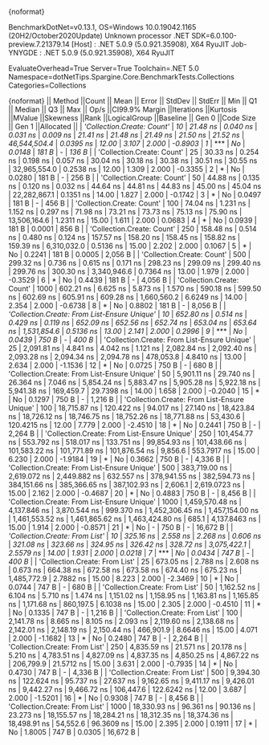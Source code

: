 {noformat}

BenchmarkDotNet=v0.13.1, OS=Windows 10.0.19042.1165 (20H2/October2020Update)
Unknown processor
.NET SDK=6.0.100-preview.7.21379.14
  [Host]     : .NET 5.0.9 (5.0.921.35908), X64 RyuJIT
  Job-YNYGDE : .NET 5.0.9 (5.0.921.35908), X64 RyuJIT

EvaluateOverhead=True  Server=True  Toolchain=.NET 5.0  
Namespace=dotNetTips.Spargine.Core.BenchmarkTests.Collections  Categories=Collections  

{noformat}
||                                      Method ||Count ||           Mean ||       Error ||      StdDev ||    StdErr ||            Min ||             Q1 ||         Median ||             Q3 ||            Max ||        Op/s ||CI99.9% Margin ||Iterations ||Kurtosis ||MValue ||Skewness ||Rank ||LogicalGroup ||Baseline || Gen 0 ||Code Size || Gen 1 ||Allocated ||
|                   *'Collection.Create: Count'* |    *10* |        *21.48 ns* |     *0.040 ns* |     *0.031 ns* |   *0.009 ns* |        *21.41 ns* |        *21.48 ns* |        *21.49 ns* |        *21.50 ns* |        *21.52 ns* | *46,544,504.4* |      *0.0395 ns* |      *12.00* |    *3.107* |  *2.000* |  *-0.8903* |    *1* |            *** |       *No* | *0.0148* |     *181 B* |      *-* |     *136 B* |
|                   'Collection.Create: Count' |    25 |        30.33 ns |     0.254 ns |     0.198 ns |   0.057 ns |        30.04 ns |        30.18 ns |        30.38 ns |        30.51 ns |        30.55 ns | 32,965,554.0 |      0.2538 ns |      12.00 |    1.309 |  2.000 |  -0.3355 |    2 |            * |       No | 0.0280 |     181 B |      - |     256 B |
|                   'Collection.Create: Count' |    50 |        44.88 ns |     0.135 ns |     0.120 ns |   0.032 ns |        44.64 ns |        44.81 ns |        44.83 ns |        45.00 ns |        45.04 ns | 22,282,867.1 |      0.1351 ns |      14.00 |    1.827 |  2.000 |  -0.1742 |    3 |            * |       No | 0.0497 |     181 B |      - |     456 B |
|                   'Collection.Create: Count' |   100 |        74.04 ns |     1.231 ns |     1.152 ns |   0.297 ns |        71.98 ns |        73.21 ns |        73.73 ns |        75.13 ns |        75.90 ns | 13,506,164.6 |      1.2311 ns |      15.00 |    1.611 |  2.000 |   0.0683 |    4 |            * |       No | 0.0939 |     181 B | 0.0001 |     856 B |
|                   'Collection.Create: Count' |   250 |       158.48 ns |     0.514 ns |     0.480 ns |   0.124 ns |       157.57 ns |       158.20 ns |       158.45 ns |       158.82 ns |       159.39 ns |  6,310,032.0 |      0.5136 ns |      15.00 |    2.202 |  2.000 |   0.1067 |    5 |            * |       No | 0.2241 |     181 B | 0.0005 |   2,056 B |
|                   'Collection.Create: Count' |   500 |       299.32 ns |     0.736 ns |     0.615 ns |   0.171 ns |       298.23 ns |       299.09 ns |       299.40 ns |       299.76 ns |       300.30 ns |  3,340,946.6 |      0.7364 ns |      13.00 |    1.979 |  2.000 |  -0.3529 |    6 |            * |       No | 0.4439 |     181 B |      - |   4,056 B |
|                   'Collection.Create: Count' |  1000 |       602.21 ns |     6.625 ns |     5.873 ns |   1.570 ns |       590.18 ns |       599.50 ns |       602.69 ns |       605.91 ns |       609.28 ns |  1,660,560.2 |      6.6249 ns |      14.00 |    2.354 |  2.000 |  -0.6738 |    8 |            * |       No | 0.8802 |     181 B |      - |   8,056 B |
| *'Collection.Create: From List-Ensure Unique'* |    *10* |       *652.80 ns* |     *0.514 ns* |     *0.429 ns* |   *0.119 ns* |       *652.09 ns* |       *652.56 ns* |       *652.74 ns* |       *653.04 ns* |       *653.64 ns* |  *1,531,854.6* |      *0.5136 ns* |      *13.00* |    *2.141* |  *2.000* |   *0.2996* |    *9* |            *** |       *No* | *0.0439* |     *750 B* |      *-* |     *400 B* |
| 'Collection.Create: From List-Ensure Unique' |    25 |     2,091.81 ns |     4.841 ns |     4.042 ns |   1.121 ns |     2,082.84 ns |     2,092.40 ns |     2,093.28 ns |     2,094.34 ns |     2,094.78 ns |    478,053.8 |      4.8410 ns |      13.00 |    2.634 |  2.000 |  -1.1536 |   12 |            * |       No | 0.0725 |     750 B |      - |     680 B |
| 'Collection.Create: From List-Ensure Unique' |    50 |     5,901.11 ns |    29.740 ns |    26.364 ns |   7.046 ns |     5,854.24 ns |     5,883.47 ns |     5,905.28 ns |     5,922.18 ns |     5,941.38 ns |    169,459.7 |     29.7398 ns |      14.00 |    1.658 |  2.000 |  -0.2040 |   15 |            * |       No | 0.1297 |     750 B |      - |   1,216 B |
| 'Collection.Create: From List-Ensure Unique' |   100 |    18,715.87 ns |   120.422 ns |    94.017 ns |  27.140 ns |    18,423.84 ns |    18,726.12 ns |    18,746.75 ns |    18,752.26 ns |    18,771.88 ns |     53,430.6 |    120.4215 ns |      12.00 |    7.779 |  2.000 |  -2.4510 |   18 |            * |       No | 0.2441 |     750 B |      - |   2,264 B |
| 'Collection.Create: From List-Ensure Unique' |   250 |   101,454.77 ns |   553.792 ns |   518.017 ns | 133.751 ns |    99,854.93 ns |   101,438.66 ns |   101,583.22 ns |   101,771.89 ns |   101,876.54 ns |      9,856.6 |    553.7917 ns |      15.00 |    6.230 |  2.000 |  -1.9184 |   19 |            * |       No | 0.3662 |     750 B |      - |   4,336 B |
| 'Collection.Create: From List-Ensure Unique' |   500 |   383,719.00 ns | 2,619.072 ns | 2,449.882 ns | 632.557 ns |   378,941.55 ns |   382,594.73 ns |   384,151.66 ns |   385,366.65 ns |   387,102.93 ns |      2,606.1 |  2,619.0723 ns |      15.00 |    2.162 |  2.000 |  -0.4687 |   20 |            * |       No | 0.4883 |     750 B |      - |   8,456 B |
| 'Collection.Create: From List-Ensure Unique' |  1000 | 1,459,570.48 ns | 4,137.846 ns | 3,870.544 ns | 999.370 ns | 1,452,306.45 ns | 1,457,154.00 ns | 1,461,553.52 ns | 1,461,865.62 ns | 1,463,424.80 ns |        685.1 |  4,137.8463 ns |      15.00 |    1.914 |  2.000 |  -0.8571 |   21 |            * |       No |      - |     750 B |      - |  16,672 B |
|               *'Collection.Create: From List'* |    *10* |       *325.16 ns* |     *2.558 ns* |     *2.268 ns* |   *0.606 ns* |       *321.08 ns* |       *323.66 ns* |       *324.95 ns* |       *326.42 ns* |       *328.72 ns* |  *3,075,422.1* |      *2.5579 ns* |      *14.00* |    *1.931* |  *2.000* |   *0.0218* |    *7* |            *** |       *No* | *0.0434* |     *747 B* |      *-* |     *400 B* |
|               'Collection.Create: From List' |    25 |       673.05 ns |     2.788 ns |     2.608 ns |   0.673 ns |       664.38 ns |       672.58 ns |       673.58 ns |       674.40 ns |       675.23 ns |  1,485,772.9 |      2.7882 ns |      15.00 |    8.223 |  2.000 |  -2.3469 |   10 |            * |       No | 0.0744 |     747 B |      - |     680 B |
|               'Collection.Create: From List' |    50 |     1,162.52 ns |     6.104 ns |     5.710 ns |   1.474 ns |     1,151.02 ns |     1,158.95 ns |     1,163.81 ns |     1,165.85 ns |     1,171.68 ns |    860,197.5 |      6.1038 ns |      15.00 |    2.305 |  2.000 |  -0.4510 |   11 |            * |       No | 0.1335 |     747 B |      - |   1,216 B |
|               'Collection.Create: From List' |   100 |     2,141.78 ns |     8.665 ns |     8.105 ns |   2.093 ns |     2,119.60 ns |     2,138.68 ns |     2,142.01 ns |     2,148.19 ns |     2,150.44 ns |    466,901.9 |      8.6646 ns |      15.00 |    4.071 |  2.000 |  -1.1682 |   13 |            * |       No | 0.2480 |     747 B |      - |   2,264 B |
|               'Collection.Create: From List' |   250 |     4,835.59 ns |    21.571 ns |    20.178 ns |   5.210 ns |     4,783.51 ns |     4,827.09 ns |     4,837.35 ns |     4,850.25 ns |     4,867.22 ns |    206,799.9 |     21.5712 ns |      15.00 |    3.631 |  2.000 |  -0.7935 |   14 |            * |       No | 0.4730 |     747 B |      - |   4,336 B |
|               'Collection.Create: From List' |   500 |     9,394.30 ns |   122.624 ns |    95.737 ns |  27.637 ns |     9,162.65 ns |     9,411.17 ns |     9,426.01 ns |     9,442.27 ns |     9,466.72 ns |    106,447.6 |    122.6242 ns |      12.00 |    3.687 |  2.000 |  -1.5201 |   16 |            * |       No | 0.9308 |     747 B |      - |   8,456 B |
|               'Collection.Create: From List' |  1000 |    18,330.93 ns |    96.361 ns |    90.136 ns |  23.273 ns |    18,155.57 ns |    18,284.21 ns |    18,312.35 ns |    18,374.36 ns |    18,498.91 ns |     54,552.6 |     96.3609 ns |      15.00 |    2.395 |  2.000 |   0.1911 |   17 |            * |       No | 1.8005 |     747 B | 0.0305 |  16,672 B |
